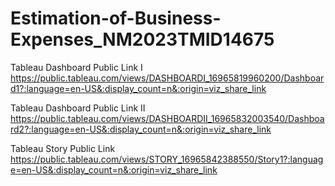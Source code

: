 # Estimation-of-Business-Expenses_NM2023TMID14675

Tableau Dashboard Public Link I
https://public.tableau.com/views/DASHBOARDI_16965819960200/Dashboard1?:language=en-US&:display_count=n&:origin=viz_share_link

Tableau Dashboard Public Link II
https://public.tableau.com/views/DASHBOARDII_16965832003540/Dashboard2?:language=en-US&:display_count=n&:origin=viz_share_link

Tableau Story Public Link
https://public.tableau.com/views/STORY_16965842388550/Story1?:language=en-US&:display_count=n&:origin=viz_share_link



